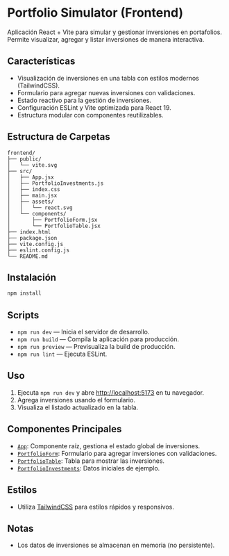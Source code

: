 # Portfolio Simulator (Frontend)

Aplicación React + Vite para simular y gestionar inversiones en portafolios. Permite visualizar, agregar y listar inversiones de manera interactiva.

## Características

- Visualización de inversiones en una tabla con estilos modernos (TailwindCSS).
- Formulario para agregar nuevas inversiones con validaciones.
- Estado reactivo para la gestión de inversiones.
- Configuración ESLint y Vite optimizada para React 19.
- Estructura modular con componentes reutilizables.

## Estructura de Carpetas

```
frontend/
├── public/
│   └── vite.svg
├── src/
│   ├── App.jsx
│   ├── PortfolioInvestments.js
│   ├── index.css
│   ├── main.jsx
│   ├── assets/
│   │   └── react.svg
│   └── components/
│       ├── PortfolioForm.jsx
│       └── PortfolioTable.jsx
├── index.html
├── package.json
├── vite.config.js
├── eslint.config.js
└── README.md
```

## Instalación

```sh
npm install
```

## Scripts

- `npm run dev` — Inicia el servidor de desarrollo.
- `npm run build` — Compila la aplicación para producción.
- `npm run preview` — Previsualiza la build de producción.
- `npm run lint` — Ejecuta ESLint.

## Uso

1. Ejecuta `npm run dev` y abre [http://localhost:5173](http://localhost:5173) en tu navegador.
2. Agrega inversiones usando el formulario.
3. Visualiza el listado actualizado en la tabla.

## Componentes Principales

- [`App`](src/App.jsx): Componente raíz, gestiona el estado global de inversiones.
- [`PortfolioForm`](src/components/PortfolioForm.jsx): Formulario para agregar inversiones con validaciones.
- [`PortfolioTable`](src/components/PortfolioTable.jsx): Tabla para mostrar las inversiones.
- [`PortfolioInvestments`](src/PortfolioInvestments.js): Datos iniciales de ejemplo.

## Estilos

- Utiliza [TailwindCSS](https://tailwindcss.com/) para estilos rápidos y responsivos.

## Notas

- Los datos de inversiones se almacenan en memoria (no persistente).
